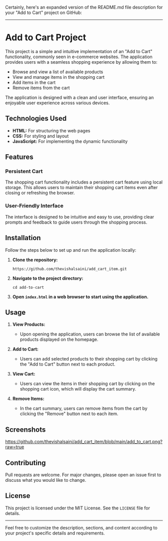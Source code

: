 Certainly, here's an expanded version of the README.md file description for your "Add to Cart" project on GitHub:

---

# Add to Cart Project

This project is a simple and intuitive implementation of an "Add to Cart" functionality, commonly seen in e-commerce websites. The application provides users with a seamless shopping experience by allowing them to:

- Browse and view a list of available products
- View and manage items in the shopping cart
- Add items in the cart
- Remove items from the cart

The application is designed with a clean and user interface, ensuring an enjoyable user experience across various devices.

## Technologies Used

- **HTML:** For structuring the web pages
- **CSS:** For styling and layout
- **JavaScript:** For implementing the dynamic functionality

## Features


### Persistent Cart
The shopping cart functionality includes a persistent cart feature using local storage. This allows users to maintain their shopping cart items even after closing or refreshing the browser.

### User-Friendly Interface
The interface is designed to be intuitive and easy to use, providing clear prompts and feedback to guide users through the shopping process.

## Installation

Follow the steps below to set up and run the application locally:

1. **Clone the repository:**
   ```
   https://github.com/thevishalsaini/add_cart_item.git
   ```
   
2. **Navigate to the project directory:**
   ```
   cd add-to-cart
   ```
   
3. **Open `index.html` in a web browser to start using the application.**

## Usage

1. **View Products:**
   - Upon opening the application, users can browse the list of available products displayed on the homepage.
   
2. **Add to Cart:**
   - Users can add selected products to their shopping cart by clicking the "Add to Cart" button next to each product.
   
3. **View Cart:**
   - Users can view the items in their shopping cart by clicking on the shopping cart icon, which will display the cart summary.
   
4. **Remove Items:**
   - In the cart summary, users can remove items from the cart by clicking the "Remove" button next to each item.

## Screenshots
https://github.com/thevishalsaini/add_cart_item/blob/main/add_to_cart.png?raw=true


## Contributing

Pull requests are welcome. For major changes, please open an issue first to discuss what you would like to change.

## License

This project is licensed under the MIT License. See the `LICENSE` file for details.

---

Feel free to customize the description, sections, and content according to your project's specific details and requirements.
